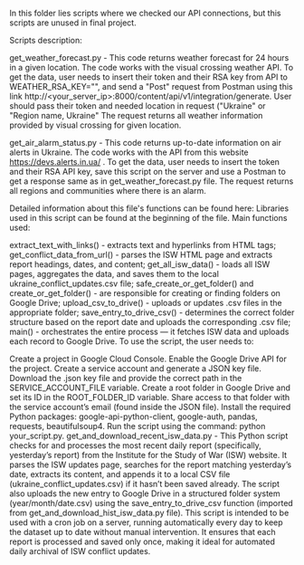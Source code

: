 In this folder lies scripts where we checked our API connections, but this scripts are unused in final project.

Scripts description:

get_weather_forecast.py - This code returns weather forecast for 24 hours in a given location. The code works with the visual crossing weather API. To get the data, user needs to insert their token and their RSA key from API to WEATHER_RSA_KEY="", and send a "Post" request from Postman using this link http://<your_server_ip>:8000/content/api/v1/integration/generate. User should pass their token and needed location in request ("Ukraine" or "Region name, Ukraine" The request returns all weather information provided by visual crossing for given location.

get_air_alarm_status.py - This code returns up-to-date information on air alerts in Ukraine. The code works with the API from this website https://devs.alerts.in.ua/ . To get the data, user needs to insert the token and their RSA API key, save this script on the server and use a Postman to get a response same as in get_weather_forecast.py file. The request returns all regions and communities where there is an alarm.

Detailed information about this file's functions can be found here: Libraries used in this script can be found at the beginning of the file. Main functions used:

extract_text_with_links() - extracts text and hyperlinks from HTML tags;
get_conflict_data_from_url() - parses the ISW HTML page and extracts report headings, dates, and content;
get_all_isw_data() - loads all ISW pages, aggregates the data, and saves them to the local ukraine_conflict_updates.csv file;
safe_create_or_get_folder() and create_or_get_folder() - are responsible for creating or finding folders on Google Drive;
upload_csv_to_drive() - uploads or updates .csv files in the appropriate folder;
save_entry_to_drive_csv() - determines the correct folder structure based on the report date and uploads the corresponding .csv file;
main() - orchestrates the entire process — it fetches ISW data and uploads each record to Google Drive.
To use the script, the user needs to:

Create a project in Google Cloud Console.
Enable the Google Drive API for the project.
Create a service account and generate a JSON key file.
Download the .json key file and provide the correct path in the SERVICE_ACCOUNT_FILE variable.
Create a root folder in Google Drive and set its ID in the ROOT_FOLDER_ID variable.
Share access to that folder with the service account’s email (found inside the JSON file).
Install the required Python packages: google-api-python-client, google-auth, pandas, requests, beautifulsoup4.
Run the script using the command: python your_script.py.
get_and_download_recent_isw_data.py - This Python script checks for and processes the most recent daily report (specifically, yesterday’s report) from the Institute for the Study of War (ISW) website. It parses the ISW updates page, searches for the report matching yesterday’s date, extracts its content, and appends it to a local CSV file (ukraine_conflict_updates.csv) if it hasn’t been saved already. The script also uploads the new entry to Google Drive in a structured folder system (year/month/date.csv) using the save_entry_to_drive_csv function (imported from get_and_download_hist_isw_data.py file).
This script is intended to be used with a cron job on a server, running automatically every day to keep the dataset up to date without manual intervention. It ensures that each report is processed and saved only once, making it ideal for automated daily archival of ISW conflict updates.
